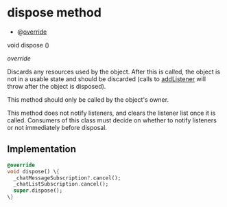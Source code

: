 


# dispose method







- @[override](https://api.flutter.dev/flutter/dart-core/override-constant.html)

void dispose
()

_<span class="feature">override</span>_



<p>Discards any resources used by the object. After this is called, the
object is not in a usable state and should be discarded (calls to
<a href="https://api.flutter.dev/flutter/foundation/ChangeNotifier/addListener.html">addListener</a> will throw after the object is disposed).</p>
<p>This method should only be called by the object's owner.</p>
<p>This method does not notify listeners, and clears the listener list once
it is called. Consumers of this class must decide on whether to notify
listeners or not immediately before disposal.</p>



## Implementation

```dart
@override
void dispose() \{
  _chatMessageSubscription?.cancel();
  _chatListSubscription.cancel();
  super.dispose();
\}
```







